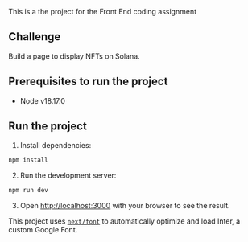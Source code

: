 This is a the project for the Front End coding assignment

## Challenge

Build a page to display NFTs on Solana.

## Prerequisites to run the project

- Node v18.17.0

## Run the project

1.  Install dependencies:

```bash
npm install
```

2.  Run the development server:

```bash
npm run dev
```

3.  Open [http://localhost:3000](http://localhost:3000) with your browser to see the result.

This project uses [`next/font`](https://nextjs.org/docs/basic-features/font-optimization) to automatically optimize and load Inter, a custom Google Font.

